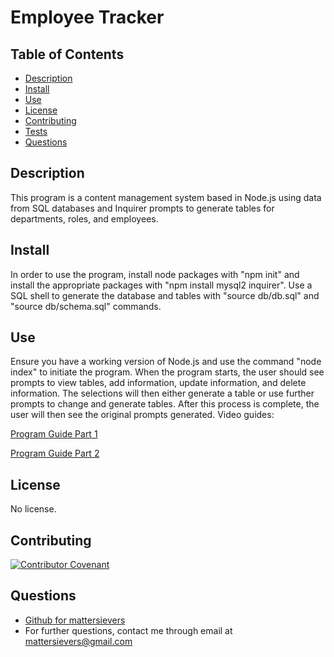 
 
  # Employee Tracker
  []()

  ## Table of Contents
  * [Description](#description)
  * [Install](#install)
  * [Use](#use)
  * [License](#license)
  * [Contributing](#contributing)
  * [Tests](#tests)
  * [Questions](#questions)

  ## Description
  This program is a content management system based in Node.js using data from SQL databases and Inquirer prompts to generate tables for departments, roles, and employees.


  ## Install
  In order to use the program, install node packages with "npm init" and install the appropriate packages with "npm install mysql2 inquirer". Use a SQL shell to generate the database and tables with "source db/db.sql" and "source db/schema.sql" commands.
  
  ## Use
  Ensure you have a working version of Node.js and use the command "node index" to initiate the program. When the program starts, the user should see prompts to view tables, add information, update information, and delete information. The selections will then either generate a table or use further prompts to change and generate tables. After this process is complete, the user will then see the original prompts generated. Video guides:

  [Program Guide Part 1](https://drive.google.com/file/d/1LDGHWas_dlO9wqIaA5UiU28TYjTUNPsT/view)
  
  [Program Guide Part 2](https://drive.google.com/file/d/1GdtLT5zvmu0ERRzvm5gtyZO5aNMkXn1R/view)

  ## License
  No license.

  ## Contributing
   [![Contributor Covenant](https://img.shields.io/badge/Contributor%20Covenant-2.1-4baaaa.svg)](code_of_conduct.md)

  
  ## Questions
  - [Github for mattersievers](http://www.github.com/mattersievers)
  - For further questions, contact me through email at mattersievers@gmail.com

